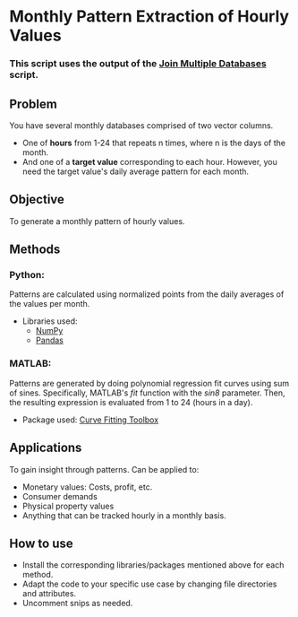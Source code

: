 # Monthly Pattern Extraction of Hourly Values

### This script uses the output of the [Join Multiple Databases](http://example.org/) script.

## Problem
You have several monthly databases comprised of two vector columns.
- One of **hours** from 1-24 that repeats n times, where n is the days of the month.
- And one of a **target value** corresponding to each hour.
However, you need the target value's daily average pattern for each month.

## Objective
To generate a monthly pattern of hourly values.

## Methods
### Python:
Patterns are calculated using normalized points from the daily averages of the values per month.
- Libraries used:
  - [NumPy](https://numpy.org/install/)
  - [Pandas](https://pandas.pydata.org/pandas-docs/stable/getting_started/install.html)
### MATLAB:
Patterns are generated by doing polynomial regression fit curves using sum of sines. Specifically, MATLAB's *fit* function with the *sin8* parameter. Then, the resulting expression is evaluated from 1 to 24 (hours in a day).
- Package used: [Curve Fitting Toolbox](https://www.mathworks.com/products/curvefitting.html)

## Applications
To gain insight through patterns. Can be applied to:
- Monetary values: Costs, profit, etc.
- Consumer demands
- Physical property values
- Anything that can be tracked hourly in a monthly basis.

## How to use
- Install the corresponding libraries/packages mentioned above for each method.
- Adapt the code to your specific use case by changing file directories and attributes.
- Uncomment snips as needed.
